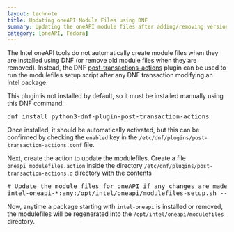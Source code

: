 ```yaml
---
layout: technote
title: Updating oneAPI Module Files using DNF
summary: Updating the oneAPI module files after adding/removing versions using DNF
category: [oneAPI, Fedora]
---
```


The Intel oneAPI tools do not automatically create module files when they are installed using DNF (or remove old module files when they are removed).
Instead, the DNF [post-transactions-actions](https://dnf-plugins-core.readthedocs.io/en/latest/post-transaction-actions.html) plugin can be used to run the modulefiles setup script after any DNF transaction modifying an Intel package.

This plugin is not installed by default, so it must be installed manually using this DNF command:
<div id="code-plugininstall" class="codeblock">
<pre>
dnf install python3-dnf-plugin-post-transaction-actions
</pre>
</div>

Once installed, it should be automatically activated, but this can be confirmed by checking the `enabled` key in the `/etc/dnf/plugins/post-transaction-actions.conf` file.

Next, create the action to update the modulefiles.
Create a file `oneapi_modulefiles.action` inside the directory `/etc/dnf/plugins/post-transaction-actions.d` directory with the contents
<div id="code-plugininstall" class="codeblock">
<pre>
# Update the module files for oneAPI if any changes are made in the installation directory
intel-oneapi-*:any:/opt/intel/oneapi/modulefiles-setup.sh --force --output-dir=/opt/intel/oneapi/modulefiles
</pre>
</div>

Now, anytime a package starting with `intel-oneapi` is installed or removed, the modulefiles will be regenerated into the `/opt/intel/oneapi/modulefiles` directory.